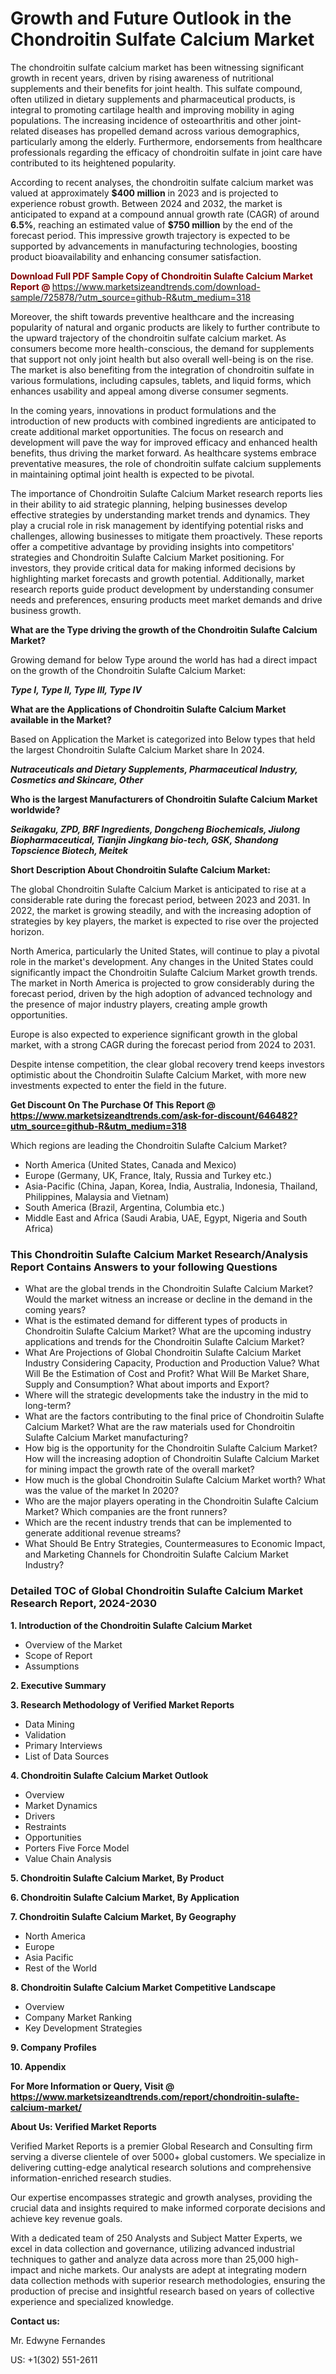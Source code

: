 <h1>Growth and Future Outlook in the Chondroitin Sulfate Calcium Market</h1><p>The chondroitin sulfate calcium market has been witnessing significant growth in recent years, driven by rising awareness of nutritional supplements and their benefits for joint health. This sulfate compound, often utilized in dietary supplements and pharmaceutical products, is integral to promoting cartilage health and improving mobility in aging populations. The increasing incidence of osteoarthritis and other joint-related diseases has propelled demand across various demographics, particularly among the elderly. Furthermore, endorsements from healthcare professionals regarding the efficacy of chondroitin sulfate in joint care have contributed to its heightened popularity.</p><p>According to recent analyses, the chondroitin sulfate calcium market was valued at approximately <strong>$400 million</strong> in 2023 and is projected to experience robust growth. Between 2024 and 2032, the market is anticipated to expand at a compound annual growth rate (CAGR) of around <strong>6.5%</strong>, reaching an estimated value of <strong>$750 million</strong> by the end of the forecast period. This impressive growth trajectory is expected to be supported by advancements in manufacturing technologies, boosting product bioavailability and enhancing consumer satisfaction.</p><p><strong><span style="color: #800000;">Download Full PDF Sample Copy of Chondroitin Sulafte Calcium Market Report @</span>&nbsp;</strong><a href="https://www.marketsizeandtrends.com/download-sample/725878/?utm_source=github-R&amp;utm_medium=318">https://www.marketsizeandtrends.com/download-sample/725878/?utm_source=github-R&amp;utm_medium=318</a></p><p>Moreover, the shift towards preventive healthcare and the increasing popularity of natural and organic products are likely to further contribute to the upward trajectory of the chondroitin sulfate calcium market. As consumers become more health-conscious, the demand for supplements that support not only joint health but also overall well-being is on the rise. The market is also benefiting from the integration of chondroitin sulfate in various formulations, including capsules, tablets, and liquid forms, which enhances usability and appeal among diverse consumer segments.</p><p>In the coming years, innovations in product formulations and the introduction of new products with combined ingredients are anticipated to create additional market opportunities. The focus on research and development will pave the way for improved efficacy and enhanced health benefits, thus driving the market forward. As healthcare systems embrace preventative measures, the role of chondroitin sulfate calcium supplements in maintaining optimal joint health is expected to be pivotal.</p></p><p>The importance of&nbsp;Chondroitin Sulafte Calcium Market research reports lies in their ability to aid strategic planning, helping businesses develop effective strategies by understanding market trends and dynamics. They play a crucial role in risk management by identifying potential risks and challenges, allowing businesses to mitigate them proactively. These reports offer a competitive advantage by providing insights into competitors' strategies and Chondroitin Sulafte Calcium Market positioning. For investors, they provide critical data for making informed decisions by highlighting market forecasts and growth potential. Additionally, market research reports guide product development by understanding consumer needs and preferences, ensuring products meet market demands and drive business growth.</p><p><strong>What are the&nbsp;Type driving the growth of the Chondroitin Sulafte Calcium Market?</strong></p><p id="" class="">Growing demand for below Type around the world has had a direct impact on the growth of the Chondroitin Sulafte Calcium Market:</p><em><strong>Type I, Type II, Type III, Type IV</strong></em></p><strong>What are the&nbsp;Applications&nbsp;of Chondroitin Sulafte Calcium Market available in the Market?</strong></p><p id="" class="">Based on Application the Market is categorized into Below types that held the largest Chondroitin Sulafte Calcium Market share In 2024.</p><em><strong>Nutraceuticals and Dietary Supplements, Pharmaceutical Industry, Cosmetics and Skincare, Other</strong></em></p><strong>Who is the largest Manufacturers of Chondroitin Sulafte Calcium Market worldwide?</strong></p><p><em><strong>Seikagaku, ZPD, BRF Ingredients, Dongcheng Biochemicals, Jiulong Biopharmaceutical, Tianjin Jingkang bio-tech, GSK, Shandong Topscience Biotech, Meitek</strong></em></p><p id="" class=""><strong>Short Description About Chondroitin Sulafte Calcium Market:</strong></p><p>The global Chondroitin Sulafte Calcium Market is anticipated to rise at a considerable rate during the forecast period, between 2023 and 2031. In 2022, the market is growing steadily, and with the increasing adoption of strategies by key players, the market is expected to rise over the projected horizon.</p><p>North America, particularly the United States, will continue to play a pivotal role in the market's development. Any changes in the United States could significantly impact the Chondroitin Sulafte Calcium Market growth trends. The market in North America is projected to grow considerably during the forecast period, driven by the high adoption of advanced technology and the presence of major industry players, creating ample growth opportunities.</p><p>Europe is also expected to experience significant growth in the global market, with a strong CAGR during the forecast period from 2024 to 2031.</p><p>Despite intense competition, the clear global recovery trend keeps investors optimistic about the Chondroitin Sulafte Calcium Market, with more new investments expected to enter the field in the future.</p><p id="" class=""><strong>Get Discount On The Purchase Of This Report @ <a href="https://www.marketsizeandtrends.com/ask-for-discount/646482?utm_source=github-R&utm_medium=318" target="_blank">https://www.marketsizeandtrends.com/ask-for-discount/646482?utm_source=github-R&utm_medium=318</a></strong></p>Which regions are leading the Chondroitin Sulafte Calcium Market?</p><ul><li>North America (United States, Canada and Mexico)</li><li>Europe (Germany, UK, France, Italy, Russia and Turkey etc.)</li><li>Asia-Pacific (China, Japan, Korea, India, Australia, Indonesia, Thailand, Philippines, Malaysia and Vietnam)</li><li>South America (Brazil, Argentina, Columbia etc.)</li><li>Middle East and Africa (Saudi Arabia, UAE, Egypt, Nigeria and South Africa)</li></ul><h3 id="" class="">This Chondroitin Sulafte Calcium Market Research/Analysis Report Contains Answers to your following Questions</h3><ul><li>What are the global trends in the Chondroitin Sulafte Calcium Market? Would the market witness an increase or decline in the demand in the coming years?</li><li>What is the estimated demand for different types of products in Chondroitin Sulafte Calcium Market? What are the upcoming industry applications and trends for the Chondroitin Sulafte Calcium Market?</li><li>What Are Projections of Global Chondroitin Sulafte Calcium Market Industry Considering Capacity, Production and Production Value? What Will Be the Estimation of Cost and Profit? What Will Be Market Share, Supply and Consumption? What about imports and Export?</li><li>Where will the strategic developments take the industry in the mid to long-term?</li><li>What are the factors contributing to the final price of Chondroitin Sulafte Calcium Market? What are the raw materials used for Chondroitin Sulafte Calcium Market manufacturing?</li><li>How big is the opportunity for the Chondroitin Sulafte Calcium Market? How will the increasing adoption of Chondroitin Sulafte Calcium Market for mining impact the growth rate of the overall market?</li><li>How much is the global Chondroitin Sulafte Calcium Market worth? What was the value of the market In 2020?</li><li>Who are the major players operating in the Chondroitin Sulafte Calcium Market? Which companies are the front runners?</li><li>Which are the recent industry trends that can be implemented to generate additional revenue streams?</li><li>What Should Be Entry Strategies, Countermeasures to Economic Impact, and Marketing Channels for Chondroitin Sulafte Calcium Market Industry?</li></ul><h3 id="" class="">Detailed TOC of Global Chondroitin Sulafte Calcium Market Research Report, 2024-2030</h3><p id="" class=""><strong>1. Introduction of the Chondroitin Sulafte Calcium Market</strong></p><ul><li>Overview of the Market</li><li>Scope of Report</li><li>Assumptions</li></ul><p id="" class=""><strong>2. Executive Summary</strong></p><p id="" class=""><strong>3. Research Methodology of Verified Market Reports</strong></p><ul><li>Data Mining</li><li>Validation</li><li>Primary Interviews</li><li>List of Data Sources</li></ul><p id="" class=""><strong>4. Chondroitin Sulafte Calcium Market Outlook</strong></p><ul><li>Overview</li><li>Market Dynamics</li><li>Drivers</li><li>Restraints</li><li>Opportunities</li><li>Porters Five Force Model</li><li>Value Chain Analysis</li></ul><p id="" class=""><strong>5. Chondroitin Sulafte Calcium Market, By Product</strong></p><p id="" class=""><strong>6. Chondroitin Sulafte Calcium Market, By Application</strong></p><p id="" class=""><strong>7. Chondroitin Sulafte Calcium Market, By Geography</strong></p><ul><li>North America</li><li>Europe</li><li>Asia Pacific</li><li>Rest of the World</li></ul><p id="" class=""><strong>8. Chondroitin Sulafte Calcium Market Competitive Landscape</strong></p><ul><li>Overview</li><li>Company Market Ranking</li><li>Key Development Strategies</li></ul><p id="" class=""><strong>9. Company Profiles</strong></p><p id="" class=""><strong>10. Appendix</strong></p><p id="" class=""><strong>For More Information or Query, Visit @ <a href="https://www.marketsizeandtrends.com/report/chondroitin-sulafte-calcium-market/" target="_blank">https://www.marketsizeandtrends.com/report/chondroitin-sulafte-calcium-market/</a></strong></p><p id="" class=""><strong>About Us: Verified Market Reports</strong></p><p id="" class="">Verified Market Reports is a premier Global Research and Consulting firm serving a diverse clientele of over 5000+ global customers. We specialize in delivering cutting-edge analytical research solutions and comprehensive information-enriched research studies.</p><p id="" class="">Our expertise encompasses strategic and growth analyses, providing the crucial data and insights required to make informed corporate decisions and achieve key revenue goals.</p><p id="" class="">With a dedicated team of 250 Analysts and Subject Matter Experts, we excel in data collection and governance, utilizing advanced industrial techniques to gather and analyze data across more than 25,000 high-impact and niche markets. Our analysts are adept at integrating modern data collection methods with superior research methodologies, ensuring the production of precise and insightful research based on years of collective experience and specialized knowledge.</p><p id="" class=""><strong>Contact us:</strong></p><p id="" class="">Mr. Edwyne Fernandes</p><p id="" class="">US: +1(302) 551-2611</p>